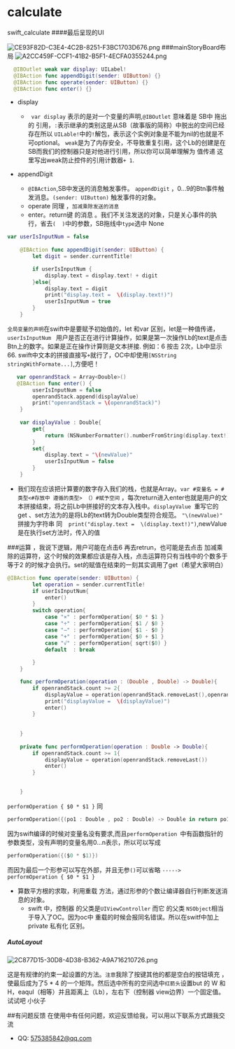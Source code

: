 # calculate
swift_calculate
####最后呈现的UI

![CE93F82D-C3E4-4C2B-8251-F3BC1703D676.png](http://upload-images.jianshu.io/upload_images/1517349-f7473509ca03ce14.png?imageMogr2/auto-orient/strip%7CimageView2/2/w/200)
###mainStoryBoard布局
![A2CC459F-CCF1-41B2-B5F1-4ECFA0355244.png](http://upload-images.jianshu.io/upload_images/1517349-9a9937b559e66b47.png?imageMogr2/auto-orient/strip%7CimageView2/2/w/200)

```swift
  @IBOutlet weak var display: UILabel!
  @IBAction func appendDigit(sender: UIButton) {}
  @IBAction func operate(sender: UIButton) {}
  @IBAction func enter() {}
```
* display 
   * ` var display` 表示的是对一个变量的声明,`@IBOutlet` 意味着是 SB中 拖出的 引用，`:`表示继承的类别这是从SB（故事版的简称）中脱出的空间已经存在所以  `UILable!`中的`!`解包，表示这个实例对象是不能为nil的也就是不可optional。  `weak`是为了内存安全，不导致重复引用，这个Lb的创建是在SB而我们的控制器只是对他进行引用，所以你可以简单理解为 值传递 这里写出weak防止控件的引用计数器`+ 1`.

* appendDigit 
    * `@IBAction`,SB中发送的消息触发事件。 `appendDigit` ，0...9的Btn事件触发消息。`(sender: UIButton)` 触发事件的对象。 
   * operate 同理 ，`加减乘除发送的消息 `
   * enter。return键 的消息 。我们不关注发送的对象，只是关心事件的执行，省去`(  )`中的参数，SB拖线中`type`选中 None
 
```swift
var userIsInputNum = false
    
    @IBAction func appendDigit(sender: UIButton) {
        let digit = sender.currentTitle!

        if userIsInputNum {
            display.text = display.text! + digit
        }else{
            display.text = digit
            print("display.text =  \(display.text!)")
            userIsInputNum = true
        }
    }
```
  `全局变量的声明`在swift中是要赋予初始值的，let 和var 区别，let是一种值传递，  `userIsInputNum ` 用户是否正在进行计算操作，如果是第一次操作Lb的text是点击Btn上的数字。如果是正在操作计算则是文本拼接. 例如：6 按击 2次，Lb中显示66. swift中文本的拼接直接写`+`就行了，OC中却使用`[NSString stringWithFormate...]`,方便吧！
   
```swift
   var openrandStack = Array<Double>()
   @IBAction func enter() {
        userIsInputNum = false
        openrandStack.append(displayValue)
        print("openrandStack = \(openrandStack)")
    }
    
    var displayValue : Double{
        get{
            return (NSNumberFormatter().numberFromString(display.text!)!.doubleValue)
        }
        set{
            display.text = "\(newValue)"
            userIsInputNum = false
        }
    }
```
* 我们现在应该把计算要的数字存入我们的栈，也就是Array。`var #变量名 = #类型<#存放中 遵循的类型> （）#赋予空间` ，每次return进入enter也就是用户的文本拼接结束，将之前Lb中拼接好的文本存入栈中。`displayValue `重写它的get 、set方法为的是将Lb的text转为Double类型符合规范。
`"\(newValue)" `拼接为字符串 同`  print("display.text =  \(display.text!)")`,newValue 是在执行set方法时，传入的值

###运算 ，我说下逻辑，用户可能在点击6 再去retrun，也可能是去点击 加减乘除的运算符，这个时候的效果都应该是存入栈，点击运算符只有当栈中的个数多于等于2 的时候才会执行。set的赋值在结束的一刻其实调用了get（希望大家明白）
```swift
@IBAction func operate(sender: UIButton) {
        let operation = sender.currentTitle!
        if userIsInputNum{
            enter()
        }
        switch operation{
            case "×" : performOperation{ $0 * $1 }
            case "÷" : performOperation{ $1 / $0 }
            case "−" : performOperation{ $1 - $0 }
            case "+" : performOperation{ $0 + $1 }
            case "√" : performOperation{ sqrt($0) }
            default  : break
        
        }
    }

    func performOperation(operation : (Double , Double) -> Double){
        if openrandStack.count >= 2{
            displayValue = operation(openrandStack.removeLast(),openrandStack.removeLast())
            print("displayValue =  \(displayValue)")
            enter()
        }
    
    
    }
   
    private func performOperation(operation : Double -> Double){
        if openrandStack.count >= 1{
            displayValue = operation(openrandStack.removeLast())
            enter()
        }

        
    }
```
`performOperation { $0 * $1 }` 同
```swift
performOperation({(po1 : Double , po2 : Double) -> Double in return po1 * pop })
```
因为swift编译的时候对变量名没有要求,而且`performOperation `中有函数指针的参数类型，没有声明的变量名用$0...$n表示，所以可以写成
```swift
performOperation({($0 * $1)})
```
而因为最后一个形参可以写在外部，并且无参`()`可以省略 `----->  performOperation { $0 * $1 }`
* 算数平方根的求取，利用重载 方法，通过形参的个数让编译器自行判断发送消息的对象。
    * swift 中，控制器 的父类是`UIViewController` 而它 的父类 `NSObject`相当于导入了OC。因为oc中 重载的时候会报同名错误。所以在switf中加上private 私有化 区别。

##### AutoLayout 
 
![2C877D15-30D8-4D38-B362-A9A716210726.png](http://upload-images.jianshu.io/upload_images/1517349-f88e92e7efee52dd.png?imageMogr2/auto-orient/strip%7CimageView2/2/w/200)

这是有规律的约束一起设置的方法。`注意`我除了按键其他的都是空白的按钮填充 ，使最后成为了5 * 4 的一个矩阵。然后选中所有的空间选中`红箭头`设置but 的 W 和 H，eaqul（相等）并且距离上（Lb），左右下（控制器 view边界）一个固定值。试试吧 小伙子


##有问题反馈
在使用中有任何问题，欢迎反馈给我，可以用以下联系方式跟我交流

* QQ: 575385842@qq.com
